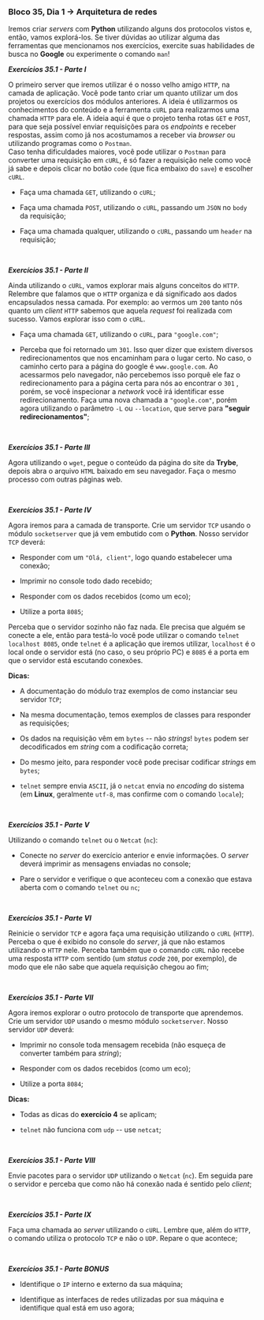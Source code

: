 ### Bloco 35, Dia 1 -> Arquitetura de redes

Iremos criar _servers_ com **Python** utilizando alguns dos protocolos vistos e, então, vamos explorá-los. Se tiver dúvidas ao utilizar alguma das ferramentas que mencionamos nos exercícios, exercite suas habilidades de busca no **Google** ou experimente o comando `man`!

_**Exercícios 35.1 - Parte I**_

O primeiro server que iremos utilizar é o nosso velho amigo `HTTP`, na camada de aplicação. Você pode tanto criar um quanto utilizar um dos projetos ou exercícios dos módulos anteriores. A ideia é utilizarmos os conhecimentos do conteúdo e a ferramenta `cURL` para realizarmos uma chamada `HTTP` para ele. A ideia aqui é que o projeto tenha rotas `GET` e `POST`, para que seja possível enviar requisições para os _endpoints_ e receber respostas, assim como já nos acostumamos a receber via _browser_ ou utilizando programas como o `Postman`. <br>
Caso tenha dificuldades maiores, você pode utilizar o `Postman` para converter uma requisição em `cURL`, é só fazer a requisição nele como você já sabe e depois clicar no botão `code` (que fica embaixo do `save`) e escolher `cURL`.

 - Faça uma chamada `GET`, utilizando o `cURL`;

 - Faça uma chamada `POST`, utilizando o `cURL`, passando um `JSON` no `body` da requisição;

 - Faça uma chamada qualquer, utilizando o `cURL`, passando um `header` na requisição;

<br>

_**Exercícios 35.1 - Parte II**_

Ainda utilizando o `cURL`, vamos explorar mais alguns conceitos do `HTTP`. Relembre que falamos que o `HTTP` organiza e dá significado aos dados encapsulados nessa camada. Por exemplo: ao vermos um `200` tanto nós quanto um _client_ `HTTP` sabemos que aquela _request_ foi realizada com sucesso. Vamos explorar isso com o `cURL`.

 - Faça uma chamada `GET`, utilizando o `cURL`, para `"google.com"`;

 - Perceba que foi retornado um `301`. Isso quer dizer que existem diversos redirecionamentos que nos encaminham para o lugar certo. No caso, o caminho certo para a página do google é `www.google.com`. Ao acessarmos pelo navegador, não percebemos isso porquê ele faz o redirecionamento para a página certa para nós ao encontrar o `301` , porém, se você inspecionar a _network_ você irá identificar esse redirecionamento. Faça uma nova chamada a `"google.com"`, porém agora utilizando o parâmetro `-L` ou `--location`, que serve para **"seguir redirecionamentos"**;

<br>

_**Exercícios 35.1 - Parte III**_

Agora utilizando o `wget`, pegue o conteúdo da página do site da **Trybe**, depois abra o arquivo `HTML` baixado em seu navegador. Faça o mesmo processo com outras páginas web.

<br>

_**Exercícios 35.1 - Parte IV**_

Agora iremos para a camada de transporte. Crie um servidor `TCP` usando o módulo `socketserver` que já vem embutido com o **Python**. Nosso servidor `TCP` deverá:

 - Responder com um `"Olá, client"`, logo quando estabelecer uma conexão;

 - Imprimir no console todo dado recebido;

 - Responder com os dados recebidos (como um eco);

 - Utilize a porta `8085`;

Perceba que o servidor sozinho não faz nada. Ele precisa que alguém se conecte a ele, então para testá-lo você pode utilizar o comando `telnet localhost 8085`, onde `telnet` é a aplicação que iremos utilizar, `localhost` é o local onde o servidor está (no caso, o seu próprio PC) e `8085` é a porta em que o servidor está escutando conexões.

**Dicas:**

 - A documentação do módulo traz exemplos de como instanciar seu servidor `TCP`;

 - Na mesma documentação, temos exemplos de classes para responder as requisições;

 - Os dados na requisição vêm em `bytes` -- não _strings_! `bytes` podem ser decodificados em _string_ com a codificação correta;

 - Do mesmo jeito, para responder você pode precisar codificar _strings_ em `bytes`;

 - `telnet` sempre envia `ASCII`, já o `netcat` envia no _encoding_ do sistema (em **Linux**, geralmente `utf-8`, mas confirme com o comando `locale`);

<br>

_**Exercícios 35.1 - Parte V**_

Utilizando o comando `telnet` ou o `Netcat` (`nc`):

 - Conecte no _server_ do exercício anterior e envie informações. O _server_ deverá imprimir as mensagens enviadas no console;

 - Pare o servidor e verifique o que aconteceu com a conexão que estava aberta com o comando `telnet` ou `nc`;

<br>

_**Exercícios 35.1 - Parte VI**_

Reinicie o servidor `TCP` e agora faça uma requisição utilizando o `cURL` (`HTTP`). Perceba o que é exibido no console do _server_, já que não estamos utilizando o `HTTP` nele. Perceba também que o comando `cURL` não recebe uma resposta `HTTP` com sentido (um _status code_ `200`, por exemplo), de modo que ele não sabe que aquela requisição chegou ao fim;

<br>

_**Exercícios 35.1 - Parte VII**_

Agora iremos explorar o outro protocolo de transporte que aprendemos. Crie um servidor `UDP` usando o mesmo módulo `socketserver`. Nosso servidor `UDP` deverá:

 - Imprimir no console toda mensagem recebida (não esqueça de converter também para _string_);

 - Responder com os dados recebidos (como um eco);

 - Utilize a porta `8084`;

**Dicas:**

 - Todas as dicas do **exercício 4** se aplicam;

 - `telnet` não funciona com `udp` -- use `netcat`;

<br>

_**Exercícios 35.1 - Parte VIII**_

Envie pacotes para o servidor `UDP` utilizando o `Netcat` (`nc`). Em seguida pare o servidor e perceba que como não há conexão nada é sentido pelo _client_;

<br>

_**Exercícios 35.1 - Parte IX**_

Faça uma chamada ao _server_ utilizando o `cURL`. Lembre que, além do `HTTP`, o comando utiliza o protocolo `TCP` e não o `UDP`. Repare o que acontece;

<br>

_**Exercícios 35.1 - Parte BONUS**_

 - Identifique o `IP` interno e externo da sua máquina;

 - Identifique as interfaces de redes utilizadas por sua máquina e identifique qual está em uso agora;
